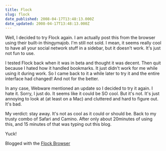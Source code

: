 ```yaml
---
title: Flock
slug: flock
date_published: 2008-04-17T13:48:13.000Z
date_updated: 2008-04-17T13:48:13.000Z
---
```


Well, I decided to try Flock again. I am actually post this from the browser using their built-in thingymajob. I'm still not sold. I mean, it seems really cool to have all your social network stuff in a sidebar, but it doesn't work. It's just not fun to use.

I tested Flock back when it was in beta and thought it was decent. Then quit because I hated how it handled bookmarks. It just didn't work for me while using it during work. So I came back to it a while later to try it and the entire interface had changed! And not for the better.

In any case, Webware mentioned an update so I decided to try it again. I hate it. Sorry, I just do. It seems like it could be SO cool. But it's not. It's just annoying to look at (at least on a Mac) and cluttered and hard to figure out. It's bad.

My verdict: stay away. It's not as cool as it could or should be. Back to my trusty combo of Safari and Camino. After only about 20minutes of using this, and 15 minutes of that was typing out this blog.

Yuck!

Blogged with the [Flock Browser](http://www.flock.com/blogged-with-flock)
